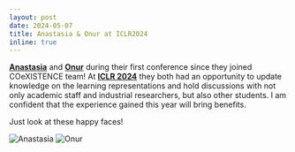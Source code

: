 ```yaml
---
layout: post 
date: 2024-05-07 
title: Anastasia & Onur at ICLR2024 
inline: true 
--- 
```


[**Anastasia**](https://www.linkedin.com/in/anastasia-psarou) and [**Onur**](https://www.linkedin.com/in/aonurakman) during their first conference since they joined COeXISTENCE team! At [**ICLR 2024**](https://iclr.cc/) they both had an opportunity to update knowledge on the learning representations and hold discussions with not only academic staff and industrial researchers, but also other students. I am confident that the experience gained this year will bring benefits. 

Just look at these happy faces!    

![Anastasia](https://github.com/RafalKucharskiPK/rafalkucharskipk.github.io/blob/master/assets/img/Anastasia%20Vienna.jpg)
![Onur](https://github.com/RafalKucharskiPK/rafalkucharskipk.github.io/blob/master/assets/img/Onur%20Vienna.jpg)
